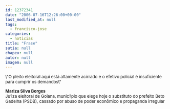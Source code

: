 ```yaml
---
id: 12372341
date: "2006-07-16T12:26:00+00:00"
last_modified_at: null
tags:
  - francisco-jose
categories:
  - noticias
title: "Frase"
sutia: null
chapeu: null
autor: null
imagem: null
---
```

<p><FONT size=2></p>
<p><P>\"O pleito eleitoral aqui está altamente acirrado e o efetivo policial é insuficiente para cumprir os demandos\"</P><FONT size=2></p>
<p><P><STRONG>Mariza Silva Borges<BR></STRONG>Ju?za eleitoral de Goiana, munic?pio que elege hoje o substituto do prefeito Beto Gadelha (PSDB), cassado por abuso de poder econômico e propaganda irregular</P></FONT></FONT> </p>
